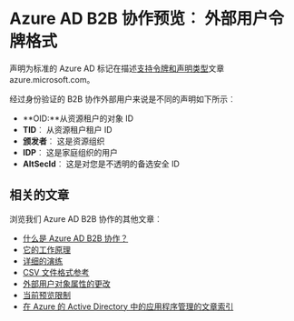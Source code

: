 <properties
   pageTitle="外部用户令牌 Azure 活动目录 B2B 协作预览格式 |Microsoft Azure"
   description="Azure 的活动目录 B2B 支持您跨公司的关系通过有选择地访问企业应用程序的业务合作伙伴"
   services="active-directory"
   documentationCenter=""
   authors="viv-liu"
   manager="cliffdi"
   editor=""
   tags=""/>

<tags
   ms.service="active-directory"
   ms.devlang="NA"
   ms.topic="article"
   ms.tgt_pltfrm="NA"
   ms.workload="na"
   ms.date="05/09/2016"
   ms.author="viviali"/>

# <a name="azure-ad-b2b-collaboration-preview-external-user-token-format"></a>Azure AD B2B 协作预览︰ 外部用户令牌格式

声明为标准的 Azure AD 标记在描述[支持令牌和声明类型](active-directory-token-and-claims.md)文章 azure.microsoft.com。

经过身份验证的 B2B 协作外部用户来说是不同的声明如下所示︰<br/>
- **OID:**从资源租户的对象 ID<br/>
- **TID**︰ 从资源租户租户 ID<br/>
- **颁发者**︰ 这是资源组织<br/>
- **IDP**︰ 这是家庭组织的用户<br/>
- **AltSecId**︰ 这是对您是不透明的备选安全 ID<br/>

## <a name="related-articles"></a>相关的文章
浏览我们 Azure AD B2B 协作的其他文章︰

- [什么是 Azure AD B2B 协作？](active-directory-b2b-what-is-azure-ad-b2b.md)
- [它的工作原理](active-directory-b2b-how-it-works.md)
- [详细的演练](active-directory-b2b-detailed-walkthrough.md)
- [CSV 文件格式参考](active-directory-b2b-references-csv-file-format.md)
- [外部用户对象属性的更改](active-directory-b2b-references-external-user-object-attribute-changes.md)
- [当前预览限制](active-directory-b2b-current-preview-limitations.md)
- [在 Azure 的 Active Directory 中的应用程序管理的文章索引](active-directory-apps-index.md)
